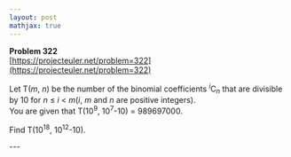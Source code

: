 ```yaml
---
layout: post
mathjax: true
---
```

**Problem 322**  
[https://projecteuler.net/problem=322](https://projecteuler.net/problem=322)

<p>
Let T(<var>m</var>, <var>n</var>) be the number of the binomial coefficients <sup><var>i</var></sup>C<sub><var>n</var></sub> that are divisible by 10 for <var>n</var> ≤ <var>i</var> &lt; <var>m</var>(<var>i</var>, <var>m</var> and <var>n</var> are positive integers).<br />
You are given that T(10<sup>9</sup>, 10<sup>7</sup>-10) = 989697000.
</p>
<p>
Find T(10<sup>18</sup>, 10<sup>12</sup>-10).
</p>
---
